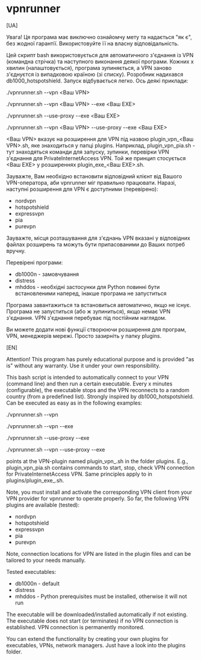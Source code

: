 # vpnrunner


[UA]

Увага! Ця програма має виключно ознайомчу мету та надається "як є", без жодної гарантії. Використовуйте її на власну відповідальність.

Цей скрипт bash використовується для автоматичного з'єднання із VPN (командна стрічка) та наступного виконання деякої програми. Кожних x хвилин (налаштовується), програма зупиняється, а VPN заново з'єднуєтся із випадковою країною (зі списку). Розробник надихався db1000_hotspotshield. Запуск відбувається легко. Ось деякі приклади:

./vpnrunner.sh --vpn <Ваш VPN>

./vpnrunner.sh --vpn <Ваш VPN> --exe <Ваш EXE>

./vpnrunner.sh --use-proxy --exe <Ваш EXE>

./vpnrunner.sh --vpn <Ваш VPN> --use-proxy --exe <Ваш EXE>

<Ваш VPN> вказує на розширення для VPN під назвою plugin_vpn_<Ваш VPN>.sh, яке знаходиться у папці plugins. Наприклад, plugin_vpn_pia.sh - тут знаходяться команди для запуску, зупинки, перевірки VPN з'єднання для PrivateInternetAccess VPN. Той же принцип стосується <Ваш EXE> у розширеннях plugin_exe_<Ваш EXE>.sh.

Зауважте, Вам необхідно встановити відповідний клієнт від Вашого VPN-оператора, аби vpnrunner міг правильно працювати. Наразі, наступні розширення для VPN є доступними (перевірено):

 - nordvpn
 - hotspotshield
 - expressvpn
 - pia
 - purevpn

Зауважте, місця розташування для з'єднань VPN вказані у відповідних файлах розширень та можуть бути припасованими до Ваших потреб вручну.

Перевірені програми:

 - db1000n - замовчування
 - distress
 - mhddos - необхідні застосунки для Python повинні бути встановленими наперед, інакше програма не запуститься

Програма завантажиться та встановиться автоматично, якщо не існує. Програма не запуститься (або ж зупиниться), якщо немає VPN з'єднання. VPN з'єднання перебуває під постійним наглядом.

Ви можете додати нові функції створюючи розширення для програм, VPN, менеджерів мережі. Просто зазирніть у папку plugins.


[EN]

Attention! This program has purely educational purpose and is provided "as is" without any warranty. Use it under your own responsibility.

This bash script is intended to automatically connect to your VPN (command line) and then run a certain executable. Every x minutes (configurable), the executable stops and the VPN reconnects to a random country (from a predefined list). Strongly inspired by db1000_hotspotshield. Can be executed as easy as in the following examples:

./vpnrunner.sh --vpn <VPN>

./vpnrunner.sh --vpn <VPN> --exe <EXE>

./vpnrunner.sh --use-proxy --exe <EXE>

./vpnrunner.sh --vpn <VPN> --use-proxy --exe <EXE>

<VPN> points at the VPN-plugin named plugin_vpn_<VPN>.sh in the folder plugins. E.g., plugin_vpn_pia.sh contains commands to start, stop, check VPN connection for PrivateInternetAccess VPN. Same principles apply to <EXE> in  plugins/plugin_exe_<EXE>.sh.

Note, you must install and activate the corresponding VPN client from your VPN provider for vpnrunner to operate properly. So far, the following VPN plugins are available (tested):

 - nordvpn
 - hotspotshield
 - expressvpn
 - pia
 - purevpn

Note, connection locations for VPN are listed in the plugin files and can be tailored to your needs manually.

Tested executables:

 - db1000n - default
 - distress
 - mhddos - Python prerequisites must be installed, otherwise it will not run

The executable will be downloaded/installed automatically if not existing. The executable does not start (or terminates) if no VPN connection is established. VPN connection is permanently monitored.

You can extend the functionality by creating your own plugins for executables, VPNs, network managers. Just have a look into the plugins folder.
